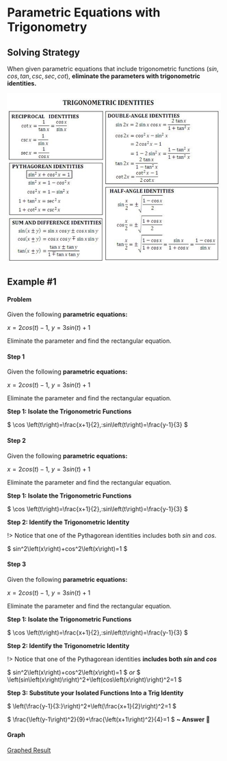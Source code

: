 # Parametric Equations with Trigonometry

## Solving Strategy

When given parametric equations that include trigonometric functions $(sin, cos, tan, csc, sec, cot)$, **eliminate the parameters with trigonometric identities.** 

<img src="/learn/precalc-cpm/chapter-10/media/trig-id.JPG" width=500>

## Example #1

<!-- tabs:start -->
#### **Problem**

Given the following **parametric equations:**

$x=2cos(t)-1, \: y=3sin(t)+1$

Eliminate the parameter and find the rectangular equation.

#### **Step 1**

Given the following **parametric equations:**

$x=2cos(t)-1, \: y=3sin(t)+1$

Eliminate the parameter and find the rectangular equation.

**Step 1: Isolate the Trigonometric Functions** 

$ \cos \left(t\right)=\frac{x+1}{2},\:sin\left(t\right)=\frac{y-1}{3} $

#### **Step 2**

Given the following **parametric equations:**

$x=2cos(t)-1, \: y=3sin(t)+1$

Eliminate the parameter and find the rectangular equation.

**Step 1: Isolate the Trigonometric Functions** 

$ \cos \left(t\right)=\frac{x+1}{2},\:sin\left(t\right)=\frac{y-1}{3} $

**Step 2: Identify the Trigonometric Identity**

!> Notice that one of the Pythagorean identities includes both $sin$ and $cos$.

$ sin^2\left(x\right)+cos^2\left(x\right)=1 $

#### **Step 3**

Given the following **parametric equations:**

$x=2cos(t)-1, \: y=3sin(t)+1$

Eliminate the parameter and find the rectangular equation.

**Step 1: Isolate the Trigonometric Functions** 

$ \cos \left(t\right)=\frac{x+1}{2},\:sin\left(t\right)=\frac{y-1}{3} $

**Step 2: Identify the Trigonometric Identity**

!> Notice that one of the Pythagorean identities **includes both $sin$ and $cos$**

$ sin^2\left(x\right)+cos^2\left(x\right)=1 $ *or* 
$ \left(sin\left(x\right)\right)^2+\left(cos\left(x\right)\right)^2=1 $

**Step 3: Substitute your Isolated Functions Into a Trig Identity**

$ \left(\frac{y-1}{3\:}\right)^2+\left(\frac{x+1}{2}\right)^2=1 $

$ \frac{\left(y-1\right)^2}{9}+\frac{\left(x+1\right)^2}{4}=1 $ **~ Answer :tada:**


#### **Graph**

[Graphed Result](https://www.desmos.com/calculator/ay1jnlicli?embed ':include :type=iframe')
<!-- tabs:end -->